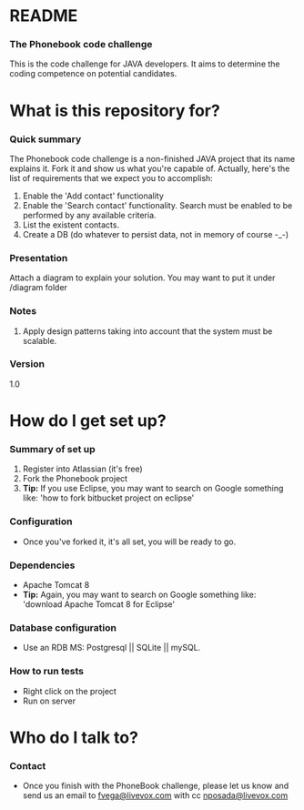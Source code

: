 # README #

### The Phonebook code challenge ###

This is the code challenge for JAVA developers. It aims to determine the coding competence on potential candidates.

# What is this repository for? #

### Quick summary ###

The Phonebook code challenge is a non-finished JAVA project that its name explains it. Fork it and show us what you're capable of. Actually, here's the list of requirements that we expect you to accomplish:

1. Enable the 'Add contact' functionality
2. Enable the 'Search contact' functionality. Search must be enabled to be performed by any available criteria.
3. List the existent contacts. 
4. Create a DB (do whatever to persist data, not in memory of course -_-)

### Presentation ###

Attach a diagram to explain your solution. You may want to put it under /diagram folder

### Notes ###

1. Apply design patterns taking into account that the system must be scalable.

### Version ###

1.0

# How do I get set up? #

### Summary of set up ###

1. Register into Atlassian (it's free)
2. Fork the Phonebook project
3. **Tip:** If you use Eclipse, you may want to search on Google something like: 'how to fork bitbucket project on eclipse'

### Configuration ###

- Once you've forked it, it's all set, you will be ready to go.

### Dependencies ###

- Apache Tomcat 8
- **Tip:** Again, you may want to search on Google something like: 'download Apache Tomcat 8 for Eclipse'

### Database configuration ###

- Use an RDB MS: Postgresql || SQLite || mySQL.

### How to run tests ###

- Right click on the project
- Run on server

# Who do I talk to? #

### Contact ###

- Once you finish with the PhoneBook challenge, please let us know and send us an email to fvega@livevox.com with cc nposada@livevox.com